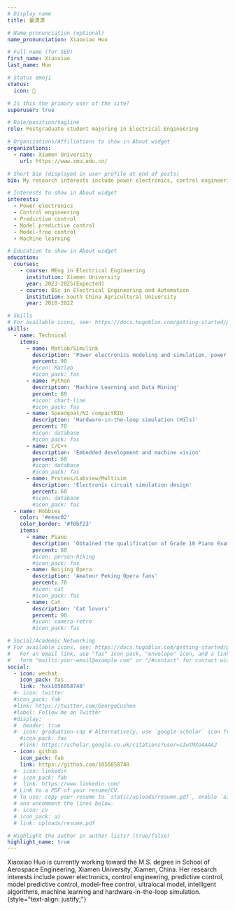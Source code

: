 ```yaml
---
# Display name
title: 霍潇潇

# Name pronunciation (optional)
name_pronunciation: Xiaoxiao Huo

# Full name (for SEO)
first_name: Xiaoxiao
last_name: Huo

# Status emoji
status:
  icon: 📖

# Is this the primary user of the site?
superuser: true

# Role/position/tagline
role: Postgraduate student majoring in Electrical Engineering

# Organizations/Affiliations to show in About widget
organizations:
  - name: Xiamen University
    url: https://www.xmu.edu.cn/

# Short bio (displayed in user profile at end of posts)
bio: My research interests include power electronics, control engineering, predictive control, model predictive control, model-free control and machine learning.

# Interests to show in About widget
interests:
  - Power electronics
  - Control engineering
  - Predictive control
  - Model predictive control
  - Model-free control
  - Machine learning

# Education to show in About widget
education:
  courses:
    - course: MEng in Electrical Engineering
      institution: Xiamen University
      year: 2023-2025(Expected)
    - course: BSc in Electrical Engineering and Automation
      institution: South China Agricultural University
      year: 2018-2022

# Skills
# For available icons, see: https://docs.hugoblox.com/getting-started/page-builder/#icons
skills:
  - name: Technical
    items:
      - name: Matlab/Simulink
        description: 'Power electronics modeling and simulation, power system configuration optimization'
        percent: 90
        #icon: Matlab
        #icon_pack: fas
      - name: Python
        description: 'Machine Learning and Data Mining'
        percent: 80
        #icon: chart-line
        #icon_pack: fas
      - name: Speedgoat/NI compactRIO
        description: 'Hardware-in-the-loop simulation (Hils)'
        percent: 70
        #icon: database
        #icon_pack: fas
      - name: C/C++
        description: 'Embedded development and machine vision'
        percent: 60
        #icon: database
        #icon_pack: fas
      - name: Proteus/Labview/Multisim
        description: 'Electronic circuit simulation design'
        percent: 60
        #icon: database
        #icon_pack: fas
  - name: Hobbies
    color: '#eeac02'
    color_border: '#f0bf23'
    items:
      - name: Piano
        description: 'Obtained the qualification of Grade 10 Piano Examination'
        percent: 80
        #icon: person-hiking
        #icon_pack: fas
      - name: Beijing Opera
        description: 'Amateur Peking Opera fans'
        percent: 70
        #icon: cat
        #icon_pack: fas
      - name: Cat
        description: 'Cat lovers'
        percent: 90
        #icon: camera-retro
        #icon_pack: fas

# Social/Academic Networking
# For available icons, see: https://docs.hugoblox.com/getting-started/page-builder/#icons
#   For an email link, use "fas" icon pack, "envelope" icon, and a link in the
#   form "mailto:your-email@example.com" or "/#contact" for contact widget.
social:
  - icon: wechat
    icon_pack: fas
    link: 'hxx1056058740'
  #- icon: twitter
  #icon_pack: fab
  #link: https://twitter.com/GeorgeCushen
  #label: Follow me on Twitter
  #display:
  #  header: true
  #- icon: graduation-cap # Alternatively, use `google-scholar` icon from `ai` icon pack
    #icon_pack: fas
    #link: https://scholar.google.co.uk/citations?user=sIwtMXoAAAAJ
  - icon: github
    icon_pack: fab
    link: https://github.com/1056058740
  #- icon: linkedin
  #  icon_pack: fab
  #  link: https://www.linkedin.com/
  # Link to a PDF of your resume/CV.
  # To use: copy your resume to `static/uploads/resume.pdf`, enable `ai` icons in `params.yaml`,
  # and uncomment the lines below.
  #- icon: cv
  # icon_pack: ai
  # link: uploads/resume.pdf

# Highlight the author in author lists? (true/false)
highlight_name: true
---
```


Xiaoxiao Huo is currently working toward the M.S. degree in School of Aerospace Engineering, Xiamen University, Xiamen, China. Her research interests include power electronics, control engineering, predictive control, model predictive control, model-free control, ultralocal model, intelligent algorithms, machine learning and hardware-in-the-loop simulation.
{style="text-align: justify;"}
